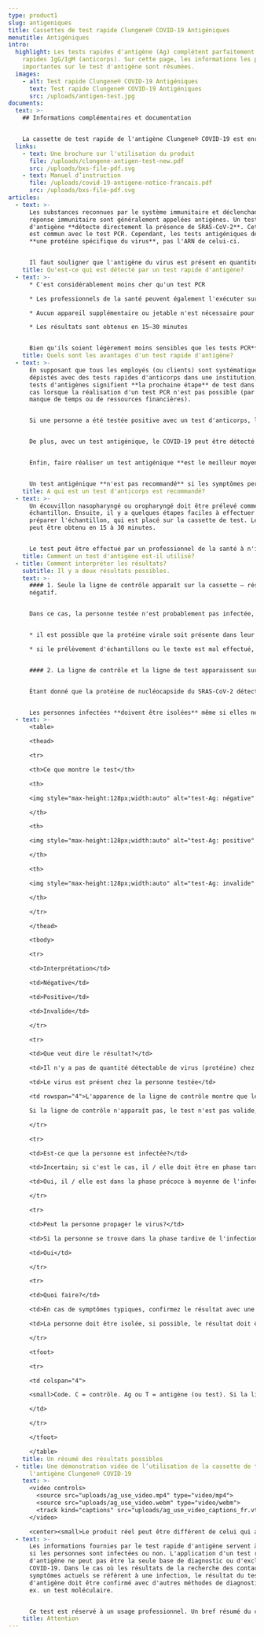```yaml
---
type: product1
slug: antigeniques
title: Cassettes de test rapide Clungene® COVID-19 Antigéniques
menutitle: Antigéniques
intro:
  highlight: Les tests rapides d'antigène (Ag) complètent parfaitement les tests
    rapides IgG/IgM (anticorps). Sur cette page, les informations les plus
    importantes sur le test d'antigène sont résumées.
  images:
    - alt: Test rapide Clungene® COVID-19 Antigéniques
      text: Test rapide Clungene® COVID-19 Antigéniques
      src: /uploads/antigen-test.jpg
documents:
  text: >-
    ## Informations complémentaires et documentation


    La cassette de test rapide de l'antigène Clungene® COVID-19 est enregistrée dans l'Union européenne. Son numéro d'enregistrement DIMDI est: DE / CA05 / IvD-238321-1547-00. Son numéro d'enregistrement OGYÉI (Institut national de pharmacie et de nutrition de Hongrie) est: HU / CA01 = 17106/20.
  links:
    - text: Une brochure sur l'utilisation du produit
      file: /uploads/clongene-antigen-test-new.pdf
      src: /uploads/bxs-file-pdf.svg
    - text: Manuel d’instruction
      file: /uploads/covid-19-antigene-notice-francais.pdf
      src: /uploads/bxs-file-pdf.svg
articles:
  - text: >-
      Les substances reconnues par le système immunitaire et déclenchant la
      réponse immunitaire sont généralement appelées antigènes. Un test
      d'antigène **détecte directement la présence de SRAS-CoV-2**. Cet aspect
      est commun avec le test PCR. Cependant, les tests antigéniques détectent
      **une protéine spécifique du virus**, pas l'ARN de celui-ci.


      Il faut souligner que l'antigène du virus est présent en quantité détectable **dans la phase précoce de l'infection** – les tests antigéniques sont donc les plus fiables lorsqu'ils sont utilisés dans les **7 premiers jours suivant le jour du début** (lorsque les symptômes apparaissent pour la première fois).
    title: Qu'est-ce qui est détecté par un test rapide d'antigène?
  - text: >-
      * C'est considérablement moins cher qu'un test PCR

      * Les professionnels de la santé peuvent également l'exécuter sur les sites des points de service (POC), par ex. dans une pièce adaptée d'une entreprise

      * Aucun appareil supplémentaire ou jetable n'est nécessaire pour le test

      * Les résultats sont obtenus en 15–30 minutes


      Bien qu'ils soient légèrement moins sensibles que les tests PCR**, ils peuvent être utilisés ensemble avec des tests d'anticorps**, car ils détectent le COVID-19 dans la phase de l'infection **lorsque les tests d'anticorps ne sont pas encore en mesure de le faire.**
    title: Quels sont les avantages d'un test rapide d'antigène?
  - text: >-
      En supposant que tous les employés (ou clients) sont systématiquement
      dépistés avec des tests rapides d'anticorps dans une institution, les
      tests d'antigènes signifient **la prochaine étape** de test dans tous les
      cas lorsque la réalisation d'un test PCR n'est pas possible (par exemple
      manque de temps ou de ressources financières).


      Si une personne a été testée positive avec un test d'anticorps, le test d'antigène **peut renforcer le diagnose d'une infection active**. En cas de nouvelle infection confirmée, avec des tests d'antigène, **des contacts étroit peuvent être** testés pour découvrir si quelqu’un a également contracté le COVID-19 de manière rentable. (Les tests d'anticorps passent souvent à côté de la phase précoce de l'infection.)


      De plus, avec un test antigénique, le COVID-19 peut être détecté même si le test d'anticorps a été négatif mais que la personne **présente les symptômes** (légers) **de la maladie ou a rencontré récemment des personnes confirmées COVID-19**.


      Enfin, faire réaliser un test antigénique **est le meilleur moyen de détection s'il est crucial d'obtenir le résultat le plus rapidement possible – quand il n'y a pas de temps pour un test PCR.** Par exemple, pour les employés devant commencer un voyage d'affaires ou dans une institution médicale pour les patients dont le traitement ne peut être retardé.


      Un test antigénique **n'est pas recommandé** si les symptômes persistent depuis longtemps et qu'ils ne peuvent pas détecter les infections passées. Dans ces cas, un test d'anticorps doit être effectué.
    title: A qui est un test d'anticorps est recommandé?
  - text: >-
      Un écouvillon nasopharyngé ou oropharyngé doit être prélevé comme
      échantillon. Ensuite, il y a quelques étapes faciles à effectuer pour
      préparer l'échantillon, qui est placé sur la cassette de test. Le résultat
      peut être obtenu en 15 à 30 minutes.


      Le test peut être effectué par un professionnel de la santé à n'importe quel endroit, aucun appareil supplémentaire ou jetable n'est nécessaire pour cela.
    title: Comment un test d'antigène est-il utilisé?
  - title: Comment interpréter les résultats?
    subtitle: Il y a deux résultats possibles.
    text: >-
      #### 1. Seule la ligne de contrôle apparaît sur la cassette – résultat
      négatif.


      Dans ce cas, la personne testée n'est probablement pas infectée, le virus n'est pas présent dans son corps. Cependant, un résultat négatif ne peut éliminer totalement l'infection, car


      * il est possible que la protéine virale soit présente dans leur système mais sa quantité est si faible que le test antigénique ne peut pas la détecter;

      * si le prélèvement d'échantillons ou le texte est mal effectué, il peut ne pas y avoir de protéine virale dans l'échantillon.


      #### 2. La ligne de contrôle et la ligne de test apparaissent sur la cassette – résultat positif.


      Étant donné que la protéine de nucléocapside du SRAS-CoV-2 détectée par le test est unique à ce virus, le résultat positif signifie que la personne testée est presque sûrement infectée.


      Les personnes infectées **doivent être isolées** même si elles ne présentent aucun symptôme, **car elles peuvent également infecter d'autres personnes avec le virus**.
  - text: >-
      <table>

      <thead>

      <tr>

      <th>Ce que montre le test</th>

      <th>

      <img style="max-height:128px;width:auto" alt="test-Ag: négative" src="/uploads/image1.jpeg" />

      </th>

      <th>

      <img style="max-height:128px;width:auto" alt="test-Ag: positive" src="/uploads/image2.jpeg" />

      </th>

      <th>

      <img style="max-height:128px;width:auto" alt="test-Ag: invalide" src="/uploads/image3.jpeg" />

      </th>

      </tr>

      </thead>

      <tbody>

      <tr>

      <td>Interprétation</td>

      <td>Négative</td>

      <td>Positive</td>

      <td>Invalide</td>

      </tr>

      <tr>

      <td>Que veut dire le résultat?</td>

      <td>Il n'y a pas de quantité détectable de virus (protéine) chez la personne testée</td>

      <td>Le virus est présent chez la personne testée</td>

      <td rowspan="4">L'apparence de la ligne de contrôle montre que le test a été bien réalisé.<br>

      Si la ligne de contrôle n'apparaît pas, le test n'est pas valide, quelles que soient les autres lignes. Répétez le test avec une nouvelle cassette.</td>

      </tr>

      <tr>

      <td>Est-ce que la personne est infectée?</td>

      <td>Incertain; si c'est le cas, il / elle doit être en phase tardive de l'infection</td>

      <td>Oui, il / elle est dans la phase précoce à moyenne de l'infection</td>

      </tr>

      <tr>

      <td>Peut la personne propager le virus?</td>

      <td>Si la personne se trouve dans la phase tardive de l'infection, c’esr est possible</td>

      <td>Oui</td>

      </tr>

      <tr>

      <td>Quoi faire?</td>

      <td>En cas de symptômes typiques, confirmez le résultat avec une autre méthode</td>

      <td>La personne doit être isolée, si possible, le résultat doit être confirmé.</td>

      </tr>

      <tfoot>

      <tr>

      <td colspan="4">

      <small>Code. C = contrôle. Ag ou T = antigène (ou test). Si la ligne Ag (T) apparaît, le résultat est positif, quelle que soit l'intensité de la ligne. L'intensité de la ligne Ag (T) ne se réfère pas à la phase de l'infection ni à la gravité de la maladie. Ce tableau est pour référence seulement; il ne remplace pas le manuel de l’utilisateur. Ce tableau ne peut pas être utilisé comme guide de diagnostic médical.</small>

      </td>

      </tr>

      </tfoot>

      </table>
    title: Un résumé des résultats possibles
  - title: Une démonstration vidéo de l’utilisation de la cassette de test rapide de
      l'antigène Clungene® COVID-19
    text: >-
      <video controls>
        <source src="uploads/ag_use_video.mp4" type="video/mp4">
        <source src="uploads/ag_use_video.webm" type="video/webm">
        <track kind="captions" src="uploads/ag_use_video_captions_fr.vtt" srclang="fr" label="Français" default>
      </video>

      <center><small>Le produit réel peut être différent de celui qui apparaît dans la vidéo.</small></center>
  - text: >-
      Les informations fournies par le test rapide d'antigène servent à indiquer
      si les personnes sont infectées ou non. L'application d'un test rapide
      d'antigène ne peut pas être la seule base de diagnostic ou d'exclusion du
      COVID-19. Dans le cas où les résultats de la recherche des contacts ou les
      symptômes actuels se réfèrent à une infection, le résultat du test rapide
      d'antigène doit être confirmé avec d'autres méthodes de diagnostic, par
      ex. un test moléculaire.


      Ce test est réservé à un usage professionnel. Un bref résumé du contexte juridique des tests de diagnostic peut être trouvé [ici](https://covid-19.hbs.hu/legal-background).
    title: Attention
---
```

